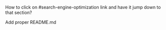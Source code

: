 How to click on #search-engine-optimization link and have it jump down to that section?

Add proper README.md
